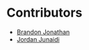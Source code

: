 # Contributors

- [Brandon Jonathan](https://github.com/b-jonathan)
- [Jordan Junaidi](https://github.com/JordanJunaidi)
